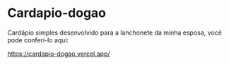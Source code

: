 # Cardapio-dogao
 
 Cardápio simples desenvolvido para a lanchonete da minha esposa, você pode conferi-lo aqui: 
 
 https://cardapio-dogao.vercel.app/
